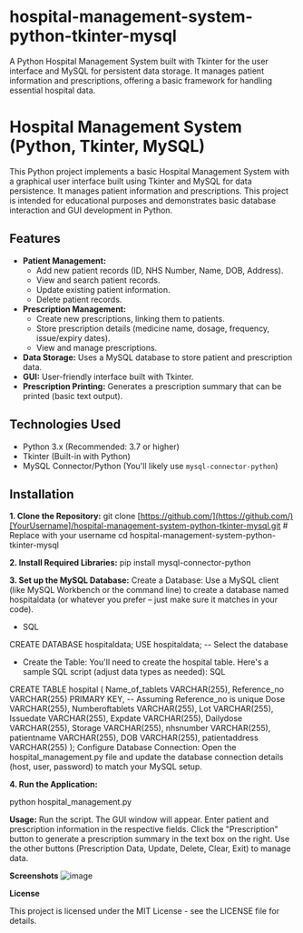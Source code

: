 # hospital-management-system-python-tkinter-mysql
A Python Hospital Management System built with Tkinter for the user interface and MySQL for persistent data storage.  It manages patient information and prescriptions, offering a basic framework for handling essential hospital data.


# Hospital Management System (Python, Tkinter, MySQL)

This Python project implements a basic Hospital Management System with a graphical user interface built using Tkinter and MySQL for data persistence. It manages patient information and prescriptions. This project is intended for educational purposes and demonstrates basic database interaction and GUI development in Python.

## Features

* **Patient Management:**
    * Add new patient records (ID, NHS Number, Name, DOB, Address).
    * View and search patient records.
    * Update existing patient information.
    * Delete patient records.
* **Prescription Management:**
    * Create new prescriptions, linking them to patients.
    * Store prescription details (medicine name, dosage, frequency, issue/expiry dates).
    * View and manage prescriptions.
* **Data Storage:** Uses a MySQL database to store patient and prescription data.
* **GUI:**  User-friendly interface built with Tkinter.
* **Prescription Printing:** Generates a prescription summary that can be printed (basic text output).

  

## Technologies Used

* Python 3.x (Recommended: 3.7 or higher)
* Tkinter (Built-in with Python)
* MySQL Connector/Python (You'll likely use `mysql-connector-python`)

  

## Installation

**1. Clone the Repository:**
git clone [https://github.com/](https://github.com/)[YourUsername]/hospital-management-system-python-tkinter-mysql.git  # Replace with your username
cd hospital-management-system-python-tkinter-mysql

**2. Install Required Libraries:**
pip install mysql-connector-python

**3. Set up the MySQL Database:**
Create a Database: Use a MySQL client (like MySQL Workbench or the command line) to create a database named hospitaldata (or whatever you prefer – just make sure it matches in your code).
* SQL

CREATE DATABASE hospitaldata;
USE hospitaldata;  -- Select the database

* Create the Table: You'll need to create the hospital table. Here's a sample SQL script (adjust data types as needed):
SQL

CREATE TABLE hospital (
    Name_of_tablets VARCHAR(255),
    Reference_no VARCHAR(255) PRIMARY KEY,  -- Assuming Reference_no is unique
    Dose VARCHAR(255),
    Numberoftablets VARCHAR(255),
    Lot VARCHAR(255),
    Issuedate VARCHAR(255),
    Expdate VARCHAR(255),
    Dailydose VARCHAR(255),
    Storage VARCHAR(255),
    nhsnumber VARCHAR(255),
    patientname VARCHAR(255),
    DOB VARCHAR(255),
    patientaddress VARCHAR(255)
);
Configure Database Connection: Open the hospital_management.py file and update the database connection details (host, user, password) to match your MySQL setup.

**4. Run the Application:**

python hospital_management.py



**Usage:**
Run the script. The GUI window will appear.
Enter patient and prescription information in the respective fields.
Click the "Prescription" button to generate a prescription summary in the text box on the right.
Use the other buttons (Prescription Data, Update, Delete, Clear, Exit) to manage data.


**Screenshots**
![image](https://github.com/user-attachments/assets/de74ade1-a14c-459b-b33b-a076683b6061)


**License**

This project is licensed under the MIT License - see the LICENSE file for details.

